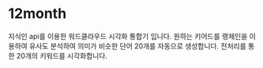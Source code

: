 # 12month
지식인 api를 이용한 워드클라우드 시각화 통합기 입니다.
원하는 키어드를 랭체인을 이용하여 유사도 분석하여 의미가 비슷한 단어 20개를 자동으로 생성합니다.
전처리를 통한 20개의 키워드를 시각화합니다.
